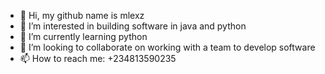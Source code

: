 - 👋 Hi, my github name is mlexz
- 👀 I’m interested in building software in java and python
- 🌱 I’m currently learning python 
- 💞️ I’m looking to collaborate on working with a team to develop software 
- 📫 How to reach me: +234813590235

<!---
mlexz/mlexz is a ✨ special ✨ repository because its `README.md` (this file) appears on your GitHub profile.
You can click the Preview link to take a look at your changes.
--->
